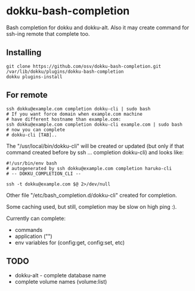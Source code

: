 dokku-bash-completion
=====================

Bash completion for dokku and dokku-alt. Also it may create command for ssh-ing remote that complete too.

## Installing
```shell
git clone https://github.com/osv/dokku-bash-completion.git /var/lib/dokku/plugins/dokku-bash-completion
dokku plugins-install
```

## For remote

```shell
ssh dokku@example.com completion dokku-cli | sudo bash
# If you want force domain when example.com machine
# have different hostname than example.com:
ssh dokku@example.com completion dokku-cli example.com | sudo bash
# now you can complete
# dokku-cli [TAB]..
```

The "/usr/local/bin/dokku-cli" will be created or updated
(but only if that command created before by ssh ... completion dokku-cli) and looks like:

```shell
#!/usr/bin/env bash
# autogenerated by ssh dokku@example.com completion haruko-cli
# -- DOKKU_COMPLETION_CLI --

ssh -t dokku@example.com $@ 2>/dev/null
```

Other file "/etc/bash_completion.d/dokku-cli" created for completion.

Some caching used, but still, completion may be slow on high ping :).

Currently can complete:
- commands
- application ("<app>")
- env variables for (config:get, config:set, etc)

## TODO

- dokku-alt - complete database name
- complete volume names (volume:list)
